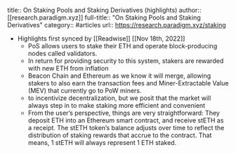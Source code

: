 title:: On Staking Pools and Staking Derivatives (highlights)
author:: [[research.paradigm.xyz]]
full-title:: "On Staking Pools and Staking Derivatives"
category:: #articles
url:: https://research.paradigm.xyz/staking

- Highlights first synced by [[Readwise]] [[Nov 18th, 2022]]
	- PoS allows users to stake their ETH and operate block-producing nodes called validators.
	- In return for providing security to this system, stakers are rewarded with new ETH from inflation
	- Beacon Chain and Ethereum as we know it will merge, allowing stakers to also earn the transaction fees and Miner-Extractable Value (MEV) that currently go to PoW miners.
	- to incentivize decentralization, but we posit that the market will always step in to make staking more efficient and convenient
	- From the user’s perspective, things are very straightforward: They deposit ETH into an Ethereum smart contract, and receive stETH as a receipt. The stETH token’s balance adjusts over time to reflect the distribution of staking rewards that accrue to the contract. That means, 1 stETH will always represent 1 ETH staked.